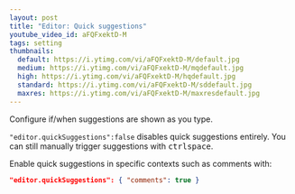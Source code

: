 ```yaml
---
layout: post
title: "Editor: Quick suggestions"
youtube_video_id: aFQFxektD-M
tags: setting
thumbnails:
  default: https://i.ytimg.com/vi/aFQFxektD-M/default.jpg
  medium: https://i.ytimg.com/vi/aFQFxektD-M/mqdefault.jpg
  high: https://i.ytimg.com/vi/aFQFxektD-M/hqdefault.jpg
  standard: https://i.ytimg.com/vi/aFQFxektD-M/sddefault.jpg
  maxres: https://i.ytimg.com/vi/aFQFxektD-M/maxresdefault.jpg
---
```


Configure if/when suggestions are shown as you type.

`"editor.quickSuggestions":false` disables quick suggestions entirely. You can still manually trigger suggestions with <kbd>ctrl</kbd><kbd>space</kbd>.
 
Enable quick suggestions in specific contexts such as comments with:

```json
"editor.quickSuggestions": { "comments": true }
```
